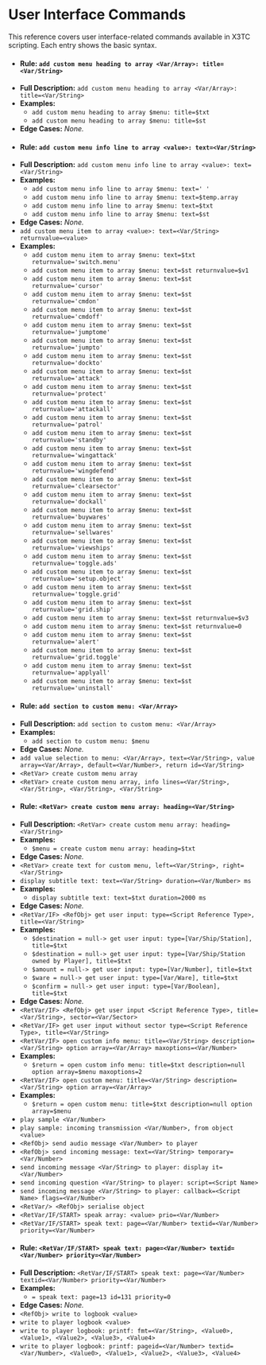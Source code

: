 # User Interface Commands

This reference covers user interface-related commands available in X3TC scripting. Each entry shows the basic syntax.

- #### Rule: `add custom menu heading to array <Var/Array>: title=<Var/String>`
- **Full Description:** `add custom menu heading to array <Var/Array>: title=<Var/String>`
- **Examples:**
  - `add custom menu heading to array $menu: title=$txt`
  - `add custom menu heading to array $menu: title=$st`
- **Edge Cases:** _None._
- #### Rule: `add custom menu info line to array <value>: text=<Var/String>`
- **Full Description:** `add custom menu info line to array <value>: text=<Var/String>`
- **Examples:**
  - `add custom menu info line to array $menu: text=' '`
  - `add custom menu info line to array $menu: text=$temp.array`
  - `add custom menu info line to array $menu: text=$txt`
  - `add custom menu info line to array $menu: text=$st`
- **Edge Cases:** _None._
- `add custom menu item to array <value>: text=<Var/String> returnvalue=<value>`
- **Examples:**
  - `add custom menu item to array $menu: text=$txt returnvalue='switch.menu'`
  - `add custom menu item to array $menu: text=$st returnvalue=$v1`
  - `add custom menu item to array $menu: text=$st returnvalue='cursor'`
  - `add custom menu item to array $menu: text=$st returnvalue='cmdon'`
  - `add custom menu item to array $menu: text=$st returnvalue='cmdoff'`
  - `add custom menu item to array $menu: text=$st returnvalue='jumptome'`
  - `add custom menu item to array $menu: text=$st returnvalue='jumpto'`
  - `add custom menu item to array $menu: text=$st returnvalue='dockto'`
  - `add custom menu item to array $menu: text=$st returnvalue='attack'`
  - `add custom menu item to array $menu: text=$st returnvalue='protect'`
  - `add custom menu item to array $menu: text=$st returnvalue='attackall'`
  - `add custom menu item to array $menu: text=$st returnvalue='patrol'`
  - `add custom menu item to array $menu: text=$st returnvalue='standby'`
  - `add custom menu item to array $menu: text=$st returnvalue='wingattack'`
  - `add custom menu item to array $menu: text=$st returnvalue='wingdefend'`
  - `add custom menu item to array $menu: text=$st returnvalue='clearsector'`
  - `add custom menu item to array $menu: text=$st returnvalue='dockall'`
  - `add custom menu item to array $menu: text=$st returnvalue='buywares'`
  - `add custom menu item to array $menu: text=$st returnvalue='sellwares'`
  - `add custom menu item to array $menu: text=$st returnvalue='viewships'`
  - `add custom menu item to array $menu: text=$st returnvalue='toggle.ads'`
  - `add custom menu item to array $menu: text=$st returnvalue='setup.object'`
  - `add custom menu item to array $menu: text=$st returnvalue='toggle.grid'`
  - `add custom menu item to array $menu: text=$st returnvalue='grid.ship'`
  - `add custom menu item to array $menu: text=$st returnvalue=$v3`
  - `add custom menu item to array $menu: text=$st returnvalue=0`
  - `add custom menu item to array $menu: text=$st returnvalue='alert'`
  - `add custom menu item to array $menu: text=$st returnvalue='grid.toggle'`
  - `add custom menu item to array $menu: text=$st returnvalue='applyall'`
  - `add custom menu item to array $menu: text=$st returnvalue='uninstall'`
- #### Rule: `add section to custom menu: <Var/Array>`
- **Full Description:** `add section to custom menu: <Var/Array>`
- **Examples:**
  - `add section to custom menu: $menu`
- **Edge Cases:** _None._
- `add value selection to menu: <Var/Array>, text=<Var/String>, value array=<Var/Array>, default=<Var/Number>, return id=<Var/String>`
- `<RetVar> create custom menu array`
- `<RetVar> create custom menu array, info lines=<Var/String>, <Var/String>, <Var/String>, <Var/String>`
- #### Rule: `<RetVar> create custom menu array: heading=<Var/String>`
- **Full Description:** `<RetVar> create custom menu array: heading=<Var/String>`
- **Examples:**
  - `$menu = create custom menu array: heading=$txt`
- **Edge Cases:** _None._
- `<RetVar> create text for custom menu, left=<Var/String>, right=<Var/String>`
- `display subtitle text: text=<Var/String> duration=<Var/Number> ms`
- **Examples:**
  - `display subtitle text: text=$txt duration=2000 ms`
- **Edge Cases:** _None._
- `<RetVar/IF> <RefObj> get user input: type=<Script Reference Type>, title=<Var/String>`
- **Examples:**
  - `$destination = null-> get user input: type=[Var/Ship/Station], title=$txt`
  - `$destination = null-> get user input: type=[Var/Ship/Station owned by Player], title=$txt`
  - `$amount = null-> get user input: type=[Var/Number], title=$txt`
  - `$ware = null-> get user input: type=[Var/Ware], title=$txt`
  - `$confirm = null-> get user input: type=[Var/Boolean], title=$txt`
- **Edge Cases:** _None._
- `<RetVar/IF> <RefObj> get user input <Script Reference Type>, title=<Var/String>, sector=<Var/Sector>`
- `<RetVar/IF> get user input without sector type=<Script Reference Type>, title=<Var/String>`
- `<RetVar/IF> open custom info menu: title=<Var/String> description=<Var/String> option array=<Var/Array> maxoptions=<Var/Number>`
- **Examples:**
  - `$return = open custom info menu: title=$txt description=null option array=$menu maxoptions=2`
- `<RetVar/IF> open custom menu: title=<Var/String> description=<Var/String> option array=<Var/Array>`
- **Examples:**
  - `$return = open custom menu: title=$txt description=null option array=$menu`
- `play sample <Var/Number>`
- `play sample: incoming transmission <Var/Number>, from object <value>`
- `<RefObj> send audio message <Var/Number> to player`
- `<RefObj> send incoming message: text=<Var/String> temporary=<Var/Number>`
- `send incoming message <Var/String> to player: display it=<Var/Number>`
- `send incoming question <Var/String> to player: script=<Script Name>`
- `send incoming message <Var/String> to player: callback=<Script Name> flags=<Var/Number>`
- `<RetVar/> <RefObj> serialise object`
- `<RetVar/IF/START> speak array: <value> prio=<Var/Number>`
- `<RetVar/IF/START> speak text: page=<Var/Number> textid=<Var/Number> priority=<Var/Number>`
- #### Rule: `<RetVar/IF/START> speak text: page=<Var/Number> textid=<Var/Number> priority=<Var/Number>`
- **Full Description:** `<RetVar/IF/START> speak text: page=<Var/Number> textid=<Var/Number> priority=<Var/Number>`
- **Examples:**
  - `= speak text: page=13 id=131 priority=0`
- **Edge Cases:** _None._
- `<RefObj> write to logbook <value>`
- `write to player logbook <value>`
- `write to player logbook: printf: fmt=<Var/String>, <Value0>, <Value1>, <Value2>, <Value3>, <Value4>`
- `write to player logbook: printf: pageid=<Var/Number> textid=<Var/Number>, <Value0>, <Value1>, <Value2>, <Value3>, <Value4>`
